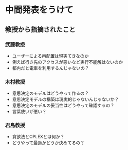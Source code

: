 # 中間発表をうけて

## 教授から指摘されたこと

### 武藤教授
- ユーザーによる再配置は現実てきなのか
- 例えば行き先のアクセスが悪いなど実行不能解はないのか
- 都内だと電車を利用するんじゃないの？

### 木村教授
- 意思決定のモデルはどうやって作るの？
- 意思決定モデルの構築は現実的じゃないんじゃないか？
- 意思決定のモデルの妥当性はどうやって確認するの？
- 言葉使いが悪い？

### 君島教授
- 貪欲法とCPLEXとは何か？
- どうやって最適かどうか決めてるの？
